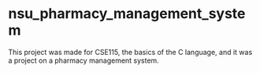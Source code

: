 # nsu_pharmacy_management_system
This project was made for CSE115, the basics of the C language, and it was a project on a pharmacy management system.
